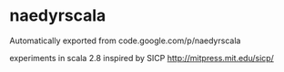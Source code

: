 # naedyrscala
Automatically exported from code.google.com/p/naedyrscala

experiments in scala 2.8 inspired by SICP
http://mitpress.mit.edu/sicp/
